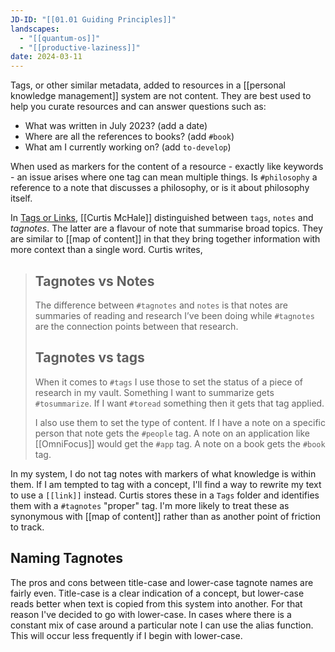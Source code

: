 ```yaml
---
JD-ID: "[[01.01 Guiding Principles]]"
landscapes:
  - "[[quantum-os]]"
  - "[[productive-laziness]]"
date: 2024-03-11
---
```

Tags, or other similar metadata, added to resources in a [[personal knowledge management]] system are not content. They are best used to help you curate resources and can answer questions such as:

- What was written in July 2023? (add a date)
- Where are all the references to books? (add `#book`)
- What am I currently working on? (add `to-develop`)

When used as markers for the content of a resource - exactly like keywords - an issue arises where one tag can mean multiple things. Is `#philosophy` a reference to a note that discusses a philosophy, or is it about philosophy itself.

In [Tags or Links](https://curtismchale.ca/2021/07/26/obsidian-tagnotes/), [[Curtis McHale]] distinguished between `tags`, `notes` and *tagnotes*. The latter are a flavour of note that summarise broad topics. They are similar to [[map of content]] in that they bring together information with more context than a single word. Curtis writes,

> ## Tagnotes vs Notes
> The difference between `#tagnotes` and `notes` is that notes are summaries of reading and research I’ve been doing while `#tagnotes` are the connection points between that research.
>  
>  ## Tagnotes vs tags
>  When it comes to `#tags` I use those to set the status of a piece of research in my vault. Something I want to summarize gets `#tosummarize`. If I want `#toread` something then it gets that tag applied.
>  
>  I also use them to set the type of content. If I have a note on a specific person that note gets the `#people` tag. A note on an application like [[OmniFocus]] would get the `#app` tag. A note on a book gets the `#book` tag.

In my system, I do not tag notes with markers of what knowledge is within them. If I am tempted to tag with a concept, I'll find a way to rewrite my text to use a `[[link]]` instead. Curtis stores these in a `Tags` folder and identifies them with a `#tagnotes` "proper" tag. I'm more likely to treat these as synonymous with [[map of content]] rather than as another point of friction to track.

## Naming Tagnotes
The pros and cons between title-case and lower-case tagnote names are fairly even. Title-case is a clear indication of a concept, but lower-case reads better when text is copied from this system into another. For that reason I've decided to go with lower-case. In cases where there is a constant mix of case around a particular note I can use the alias function. This will occur less frequently if I begin with lower-case.